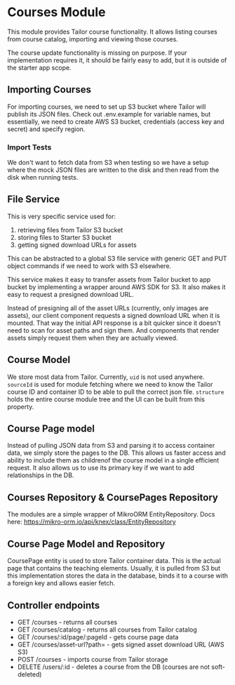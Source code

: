 # Courses Module

This module provides Tailor course functionality. It allows listing courses from
course catalog, importing and viewing those courses.

The course update functionality is missing on purpose. If your implementation
requires it, it should be fairly easy to add, but it is outside of the starter
app scope.

## Importing Courses

For importing courses, we need to set up S3 bucket where Tailor will publish its
JSON files. Check out .env.example for variable names, but essentially, we need
to create AWS S3 bucket, credentials (access key and secret) and specify region.

### Import Tests

We don't want to fetch data from S3 when testing so we have a setup where the
mock JSON files are written to the disk and then read from the disk when running
tests.

## File Service

This is very specific service used for:

1. retrieving files from Tailor S3 bucket
2. storing files to Starter S3 bucket
3. getting signed download URLs for assets

This can be abstracted to a global S3 file service with generic GET and PUT
object commands if we need to work with S3 elsewhere.

This service makes it easy to transfer assets from Tailor bucket to app bucket
by implementing a wrapper around AWS SDK for S3. It also makes it easy to request
a presigned download URL.

Instead of presigning all of the asset URLs (currently, only images are assets),
our client component requests a signed download URL when it is mounted. That way
the initial API response is a bit quicker since it doesn't need to scan for asset
paths and sign them. And components that render assets simply request them when
they are actually viewed.

## Course Model

We store most data from Tailor. Currently, `uid` is not used anywhere.
`sourceId` is used for module fetching where we need to know the Tailor course ID
and container ID to be able to pull the correct json file.
`structure` holds the entire course module tree and the UI can be built from this
property.

## Course Page model

Instead of pulling JSON data from S3 and parsing it to access container data,
we simply store the pages to the DB. This allows us faster access and ability to
include them as childrenof the course model in a single efficient request.
It also allows us to use its primary key if we want to add relationships in the DB.

## Courses Repository & CoursePages Repository

The modules are a simple wrapper of MikroORM EntityRepository.
Docs here: https://mikro-orm.io/api/knex/class/EntityRepository

## Course Page Model and Repository

CoursePage entity is used to store Tailor container data. This is the actual
page that contains the teaching elements. Usually, it is pulled from S3 but
this implementation stores the data in the database, binds it to a course with
a foreign key and allows easier fetch.

## Controller endpoints

- GET /courses - returns all courses
- GET /courses/catalog - returns all courses from Tailor catalog
- GET /courses/:id/page/:pageId - gets course page data
- GET /courses/asset-url?path=<path> - gets signed asset download URL (AWS S3)
- POST /courses - imports course from Tailor storage
- DELETE /users/:id - deletes a course from the DB (courses are not soft-deleted)
